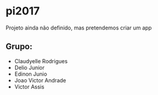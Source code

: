 ﻿# pi2017
 Projeto ainda não definido, mas pretendemos criar um app 
##  Grupo:
- Claudyelle Rodrigues
- Delio Junior
- Edinon Junio
- Joao Victor Andrade
-  Victor Assis
